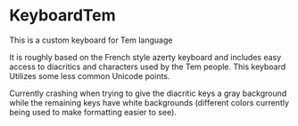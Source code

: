 # KeyboardTem
This is a custom keyboard for Tem language

It is roughly based on the French style azerty keyboard and includes easy access to diacritics and characters used by the Tem people.
This keyboard Utilizes some less common Unicode points.

Currently crashing when trying to give the diacritic keys a gray background while the remaining keys have white backgrounds (different colors currently being used to make formatting easier to see).

